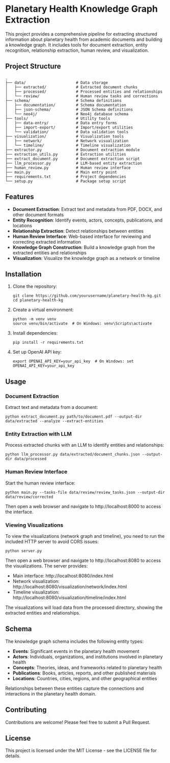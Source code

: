 # Planetary Health Knowledge Graph Extraction

This project provides a comprehensive pipeline for extracting structured information about planetary health from academic documents and building a knowledge graph. It includes tools for document extraction, entity recognition, relationship extraction, human review, and visualization.

## Project Structure

```
.
├── data/                      # Data storage
│   ├── extracted/             # Extracted document chunks
│   ├── processed/             # Processed entities and relationships
│   └── review/                # Human review tasks and corrections
├── schema/                    # Schema definitions
│   ├── documentation/         # Schema documentation
│   ├── json-schema/           # JSON Schema definitions
│   └── neo4j/                 # Neo4j database schema
├── tools/                     # Utility tools
│   ├── data-entry/            # Data entry forms
│   ├── import-export/         # Import/export utilities
│   └── validation/            # Data validation tools
├── visualization/             # Visualization tools
│   ├── network/               # Network visualization
│   └── timeline/              # Timeline visualization
├── extractor.py               # Document extraction module
├── extraction_utils.py        # Extraction utilities
├── extract_document.py        # Document extraction script
├── llm_processor.py           # LLM-based entity extraction
├── human_review.py            # Human review interface
├── main.py                    # Main entry point
├── requirements.txt           # Project dependencies
└── setup.py                   # Package setup script
```

## Features

- **Document Extraction**: Extract text and metadata from PDF, DOCX, and other document formats
- **Entity Recognition**: Identify events, actors, concepts, publications, and locations
- **Relationship Extraction**: Detect relationships between entities
- **Human Review Interface**: Web-based interface for reviewing and correcting extracted information
- **Knowledge Graph Construction**: Build a knowledge graph from the extracted entities and relationships
- **Visualization**: Visualize the knowledge graph as a network or timeline

## Installation

1. Clone the repository:
   ```
   git clone https://github.com/yourusername/planetary-health-kg.git
   cd planetary-health-kg
   ```

2. Create a virtual environment:
   ```
   python -m venv venv
   source venv/bin/activate  # On Windows: venv\Scripts\activate
   ```

3. Install dependencies:
   ```
   pip install -r requirements.txt
   ```

4. Set up OpenAI API key:
   ```
   export OPENAI_API_KEY=your_api_key  # On Windows: set OPENAI_API_KEY=your_api_key
   ```

## Usage

### Document Extraction

Extract text and metadata from a document:

```
python extract_document.py path/to/document.pdf --output-dir data/extracted --analyze --extract-entities
```

### Entity Extraction with LLM

Process extracted chunks with an LLM to identify entities and relationships:

```
python llm_processor.py data/extracted/document_chunks.json --output-dir data/processed
```

### Human Review Interface

Start the human review interface:

```
python main.py --tasks-file data/review/review_tasks.json --output-dir data/review/corrected
```

Then open a web browser and navigate to http://localhost:8000 to access the interface.

### Viewing Visualizations

To view the visualizations (network graph and timeline), you need to run the included HTTP server to avoid CORS issues:

```
python server.py
```

Then open a web browser and navigate to http://localhost:8080 to access the visualizations. The server provides:

- Main interface: http://localhost:8080/index.html
- Network visualization: http://localhost:8080/visualization/network/index.html
- Timeline visualization: http://localhost:8080/visualization/timeline/index.html

The visualizations will load data from the processed directory, showing the extracted entities and relationships.

## Schema

The knowledge graph schema includes the following entity types:

- **Events**: Significant events in the planetary health movement
- **Actors**: Individuals, organizations, and institutions involved in planetary health
- **Concepts**: Theories, ideas, and frameworks related to planetary health
- **Publications**: Books, articles, reports, and other published materials
- **Locations**: Countries, cities, regions, and other geographical entities

Relationships between these entities capture the connections and interactions in the planetary health domain.

## Contributing

Contributions are welcome! Please feel free to submit a Pull Request.

## License

This project is licensed under the MIT License - see the LICENSE file for details.

